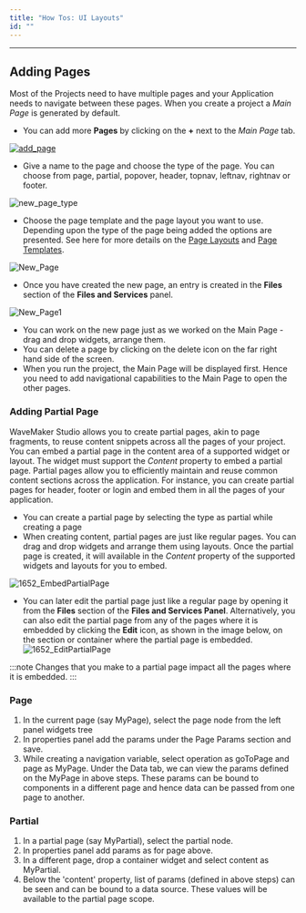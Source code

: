 ```yaml
---
title: "How Tos: UI Layouts"
id: ""
---
```

---
## Adding Pages

Most of the Projects need to have multiple pages and your Application needs to navigate between these pages. When you create a project a _Main Page_ is generated by default.

- You can add more **Pages** by clicking on the **+** next to the _Main Page_ tab. 

[![add_page](/learn/assets/add_page.png)](/learn/assets/add_page.png)

- Give a name to the page and choose the type of the page. You can choose from page, partial, popover, header, topnav, leftnav, rightnav or footer. 

![new_page_type](/learn/assets/new_page_type.png)

- Choose the page template and the page layout you want to use. Depending upon the type of the page being added the options are presented. See here for more details on the [Page Layouts](/learn/app-development/ui-design/page-concepts/page-layouts) and [Page Templates](/learn/app-development/ui-design/page-concepts/page-templates). 

![New_Page](/learn/assets/New_Page.png)

- Once you have created the new page, an entry is created in the **Files** section of the **Files and Services** panel. 

![New_Page1](/learn/assets/New_Page1.png)

- You can work on the new page just as we worked on the Main Page - drag and drop widgets, arrange them.
- You can delete a page by clicking on the delete icon on the far right hand side of the screen.
- When you run the project, the Main Page will be displayed first. Hence you need to add navigational capabilities to the Main Page to open the other pages.

### Adding Partial Page

WaveMaker Studio allows you to create partial pages, akin to page fragments, to reuse content snippets across all the pages of your project. You can embed a partial page in the content area of a supported widget or layout. The widget must support the _Content_ property to embed a partial page. Partial pages allow you to efficiently maintain and reuse common content sections across the application. For instance, you can create partial pages for header, footer or login and embed them in all the pages of your application.

- You can create a partial page by selecting the type as partial while creating a page
- When creating content, partial pages are just like regular pages. You can drag and drop widgets and arrange them using layouts. Once the partial page is created, it will available in the _Content_ property of the supported widgets and layouts for you to embed. 

![1652_EmbedPartialPage](/learn/assets/1652_EmbedPartialPage.png)

- You can later edit the partial page just like a regular page by opening it from the **Files** section of the **Files and Services Panel**. Alternatively, you can also edit the partial page from any of the pages where it is embedded by clicking the **Edit** icon, as shown in the image below, on the section or container where the partial page is embedded. ![1652_EditPartialPage](/learn/assets/1652_EditPartialPage.png) 

:::note
Changes that you make to a partial page impact all the pages where it is embedded.
:::

### Page

1. In the current page (say MyPage), select the page node from the left panel widgets tree 
2. In properties panel add the params under the Page Params section and save. 
3. While creating a navigation variable, select operation as goToPage and page as MyPage. Under the Data tab, we can view the params defined on the MyPage in above steps. These params can be bound to components in a different page and hence data can be passed from one page to another.

### Partial

1. In a partial page (say MyPartial), select the partial node. 
2. In properties panel add params as for page above. 
3. In a different page, drop a container widget and select content as MyPartial. 
4. Below the 'content' property, list of params (defined in above steps) can be seen and can be bound to a data source. These values will be available to the partial page scope.
